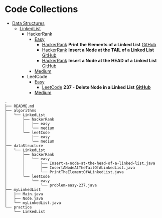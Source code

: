 # Code Collections

 - [Data Structures](#data-structures) 
    - [LinkedList](#linkedlist) 
       - HackerRank
          - [Easy](#hackerrank-easy) 
            - [HackerRank](https://www.hackerrank.com/challenges/print-the-elements-of-a-linked-list) **Print the Elements of a Linked List** [GitHub ](https://github.com/arun-esh/codingPractice/blob/main/dataStructure/LinkedList/hackerRank/easy/PrintTheElementOfALinkedList.java)
            - [HackerRank](https://www.hackerrank.com/challenges/print-the-elements-of-a-linked-list) **Insert a Node at the TAIL of a Linked List** [GitHub ](https://github.com/arun-esh/codingPractice/blob/main/dataStructure/LinkedList/hackerRank/easy/InsertANodeAtTheTailOfALinkedList.java)
            - [HackerRank](https://www.hackerrank.com/challenges/insert-a-node-at-the-head-of-a-linked-list) **Insert a Node at the HEAD of a Linked List** [GitHub ](https://github.com/arun-esh/codingPractice/blob/main/dataStructure/LinkedList/hackerRank/easy/Insert-a-node-at-the-head-of-a-linked-list.java)
          - [Medium](#hacker-rank-medium) 
       - LeetCode
          - [Easy](#leetcode-easy) 
            - [LeetCode](https://leetcode.com/problems/delete-node-in-a-linked-list/) **237 - Delete Node in a Linked List** [**GitHub** ](https://github.com/arun-esh/codingPractice/blob/main/dataStructure/LinkedList/leetCode/easy/problem-easy-237.java)
          - [Medium](#leetcode-medium) 

```
.
├── README.md
├── algorithms
│   └── LinkedList
│       ├── hackerRank
│       │   ├── easy
│       │   └── medium
│       └── leetCode
│           ├── easy
│           └── medium
├── dataStructure
│   └── LinkedList
│       ├── hackerRank
│       │   └── easy
│       │       ├── Insert-a-node-at-the-head-of-a-linked-list.java
│       │       ├── InsertANodeAtTheTailOfALinkedList.java
│       │       └── PrintTheElementOfALinkedList.java
│       └── leetCode
│           └── easy
│               └── problem-easy-237.java
├── myLinkedList
│   ├── Main.java
│   ├── Node.java
│   └── myLinkedList.java
└── practice
    └── LinkedList
```

